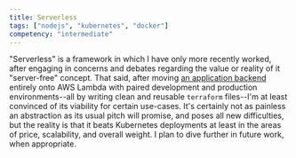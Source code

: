 ```yaml
---
title: Serverless
tags: ["nodejs", "kubernetes", "docker"]
competency: "intermediate"
---
```


"Serverless" is a framework in which I have only more recently worked, after engaging in concerns and debates regarding the value or reality of it "server-free" concept. That said, after moving [an application backend](/employment/overlayai) entirely onto AWS Lambda with paired development and production environments--all by writing clean and reusable `terraform` files--I'm at least convinced of its viability for certain use-cases. It's certainly not as painless an abstraction as its usual pitch will promise, and poses all new difficulties, but the reality is that it beats Kubernetes deployments at least in the areas of price, scalability, and overall weight. I plan to dive further in future work, when appropriate. 
